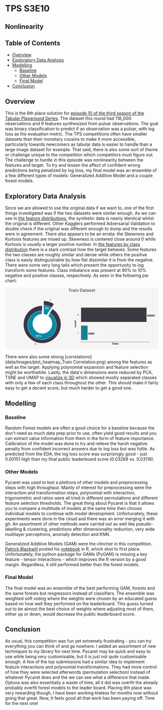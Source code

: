 # TPS S3E10 <!-- omit in toc -->

## Nonlinearity <!-- omit in toc -->

## Table of Contents <!-- omit in toc -->

- [Overview](#overview)
- [Exploratory Data Analysis](#exploratory-data-analysis)
- [Modelling](#modelling)
  - [Baseline](#baseline)
  - [Other Models](#other-models)
  - [Final Model](#final-model)
- [Conclusion](#conclusion)

## Overview

This is the 6th place solution for [episode 10 of the third season of the Tabular Playground Series](https://www.kaggle.com/competitions/playground-series-s3e10/overview). The dataset this round had 118_000 observations and 9 features synthesized from pulsar observations. The goal was binary classification to predict if an observation was a pulsar, with log loss as the evaluation metric. The TPS competitions often have smaller datasets than their monetary cousins to make it more accessible, particularly towards newcomers as tabular data is easier to handle than a large image dataset for example. That said, there is also some sort of theme or challenge unique to the competition which competitors must figure out. The challenge to hurdle in this episode was nonlinearity between the features and target. To try and lessen the affect of confident wrong predictions being penalized by log loss, my final model was an ensemble of a few different types of models: Generalized Additive Model and a couple forest models.

## Exploratory Data Analysis

Since we are allowed to use the original data if we want to, one of the first things investigated was if the two datasets were similar enough. As we can see in [the feature distributions](data/images/features_distribution.png), the synthetic data is nearly identical whilst the original is different. Other Kagglers performed Adversarial Validation to double check if the original was different enough to dump and the results were in agreement. There also appears to be an errata: the Skewness and Kurtosis features are mixed up. Skewness is centered close around 0 while Kurtosis is usually a larger positive number. In [the features by class distribution](data/images/features_vs_class_dist.png) there is a stark contrast how the target behaves. Some features the two classes are roughly similar and dense while others the positive class is easily distinguishable by how flat dissimilar it is from the negative. There were some very long tails which present the opportunity to log transform some features. Class imbalance was present at 90% to 10% negative and positive classes, respectively. As seen in the following pie chart:

![class imbalance pie chart](data/images/plot_count_Train.png)

There were also some strong [correlations](data/images/plot_heatmap_Train Correlation.png) among the features as well as the target. Applying polynomial expansion and feature selection might be worthwhile. Lastly, the data's dimensions were reduced by PCA, TSNE and UMAP to [visualize in 3D](notebooks/1.EDA.ipynb#3d-visualization) which showed mostly separated classes with only a few of each class throughout the other. This should make it fairly easy to get a decent score, but much harder to get a good one.

## Modelling

### Baseline

Random Forest models are often a good choice for a baseline because the don't need as much data prep prior to use, often yield good results and you can extract value information from them in the form of feature importance. Calibration of the model was done to try and relieve the harsh negative penalty from confident incorrect answers due to log loss but was futile. As predicted from the EDA, the log loss score was surprisingly good - just 0.00151 high than my final public leaderboard score (0.03269 vs. 0.03118).

### Other Models

Pycaret was used to test a plethora of other models and preprocessing steps with high throughput. Mainly of interest for preprocessing were the interaction and transformation steps, polynomial with interaction, trigonometric and ratios were all tried in different permutations and different feature selection thresholds. The great thing about Pycaret is that it allows you to compare a multitude of models at the same time then choose individual models to continue with model development. Unfortunately, these experiments were done in the cloud and there was an error merging it with git. An assortment of other methods were carried out as well like pseudo-labelling & clustering, predictions after dimensionality reduction, very wide multilayer perceptrons, anomaly detection and KNN.

Generalized Additive Models (GAM) were the clincher in this competition. [Patrick Blackwill](https://www.kaggle.com/paddykb) posted his [notebook](https://www.kaggle.com/code/paddykb/ps-s3e10-gam-finger-on-the-pulsarrrrr) in R, which shot to first place. Unfortunately, the python package for GAMs (PyGAM) is missing a key feature - tensor interactions - which improves the R version by a good margin. Regardless, it still performed better than the forest models.

### Final Model

The final model was an ensemble of the best performing GAM, forests and the same forests but resgressors instead of classifiers. The ensemble was weighted soft voting where the weights were chosen by an educated guess based on how well they performed on the leaderboard. This guess turned out to be almost the best choice of weights where adjusting most of them, either up or down, would decrease the public leaderboard score.

## Conclusion

As usual, this competition was fun yet extremely frustrating - you can try everything you can think of and go nowhere. I added an assortment of new techniques to my library for next time. Pycaret may be quick and easy to use while being very customisable, but it is just not *quite* customisable enough. A few of the top submissions had a similar idea to implement feature interactions and polynomial transformations. They had more control of how they were selected afterwords (permutation selection) instead of whatever Pycaret does and the we can see what a difference that made. Optuna was also essentially a waste of time, all it did was overfit the already probably overfit forest models to the leader board. Placing 6th place was very rewarding though, I have been working tireless for months now without going that great. Now, It feels good all that work has been paying off. Time for the next one!
